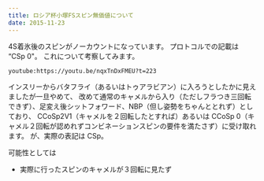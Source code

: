 ```yaml
---
title: ロシア杯小塚FSスピン無価値について
date: 2015-11-23
---
```


4S着氷後のスピンがノーカウントになっています。 プロトコルでの記載は “CSp 0"。 これについて考察してみます。

`youtube:https://youtu.be/nqxTnDxFMEU?t=223`

インスリーからバタフライ（あるいはトゥアラビアン）に入ろうとしたかに見えましたが一旦やめて、 改めて通常のキャメルから入り（ただしフラつき三回転できず）、足変え後シットフォワード、NBP（但し姿勢をちゃんととれず）としており、 CCoSp2V1（キャメルを２回転したとすれば）あるいは CCoSp 0（キャメル２回転が認めれずコンビネーションスピンの要件を満たさず）に受け取れます。 が、実際の表記は CSp。

可能性としては

- 実際に行ったスピンのキャメルが３回転に見たず



